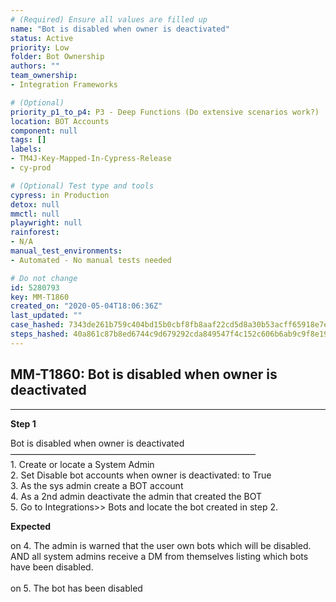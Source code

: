 ```yaml
---
# (Required) Ensure all values are filled up
name: "Bot is disabled when owner is deactivated"
status: Active
priority: Low
folder: Bot Ownership
authors: ""
team_ownership: 
- Integration Frameworks

# (Optional)
priority_p1_to_p4: P3 - Deep Functions (Do extensive scenarios work?)
location: BOT Accounts
component: null
tags: []
labels: 
- TM4J-Key-Mapped-In-Cypress-Release
- cy-prod

# (Optional) Test type and tools
cypress: in Production
detox: null
mmctl: null
playwright: null
rainforest: 
- N/A
manual_test_environments: 
- Automated - No manual tests needed

# Do not change
id: 5280793
key: MM-T1860
created_on: "2020-05-04T18:06:36Z"
last_updated: ""
case_hashed: 7343de261b759c404bd15b0cbf8fb8aaf22cd5d8a30b53acff65918e7eb23ec5e56e031f400b2f67657ec5037f09ea30
steps_hashed: 40a861c87b8ed6744c9d679292cda849547f4c152c606b6ab9c9f8e1901b9051ae14f9edeee611a8a26428b3b7da4724
---
```


<!-- (Auto-generated) Based on frontmatter's "key" and "name" -->

## MM-T1860: Bot is disabled when owner is deactivated

---

**Step 1**

Bot is disabled when owner is deactivated\
————————————————————————————\
1\. Create or locate a System Admin\
2\. Set Disable bot accounts when owner is deactivated: to True\
3\. As the sys admin create a BOT account\
4\. As a 2nd admin deactivate the admin that created the BOT\
5\. Go to Integrations>> Bots and locate the bot created in step 2.

**Expected**

on 4. The admin is warned that the user own bots which will be disabled. AND all system admins receive a DM from themselves listing which bots have been disabled.\
\
on 5. The bot has been disabled
